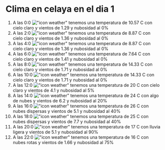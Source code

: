 # Clima en celaya en el dia 1

1. A las 0:0 !["icon weather"](http://openweathermap.org/img/w/01n.png) tenemos una temperatura de 10.57 C con cielo claro y  vientos de 1.29 y nubosidad al 0%
1. A las 2:0 !["icon weather"](http://openweathermap.org/img/w/01n.png) tenemos una temperatura de 8.87 C con cielo claro y  vientos de 1.36 y nubosidad al 0%
1. A las 4:0 !["icon weather"](http://openweathermap.org/img/w/01n.png) tenemos una temperatura de 8.87 C con cielo claro y  vientos de 1.36 y nubosidad al 0%
1. A las 6:0 !["icon weather"](http://openweathermap.org/img/w/01n.png) tenemos una temperatura de 7.64 C con cielo claro y  vientos de 1.41 y nubosidad al 0%
1. A las 8:0 !["icon weather"](http://openweathermap.org/img/w/01d.png) tenemos una temperatura de 14.33 C con cielo claro y  vientos de 1.71 y nubosidad al 0%
1. A las 10:0 !["icon weather"](http://openweathermap.org/img/w/01d.png) tenemos una temperatura de 14.33 C con cielo claro y  vientos de 1.71 y nubosidad al 0%
1. A las 12:0 !["icon weather"](http://openweathermap.org/img/w/02d.png) tenemos una temperatura de 20 C con cielo claro y  vientos de 4.1 y nubosidad al 5%
1. A las 14:0 !["icon weather"](http://openweathermap.org/img/w/02d.png) tenemos una temperatura de 24 C con algo de nubes y  vientos de 6.2 y nubosidad al 20%
1. A las 16:0 !["icon weather"](http://openweathermap.org/img/w/03d.png) tenemos una temperatura de 26 C con nubes dispersas y  vientos de 5.1 y nubosidad al 40%
1. A las 18:0 !["icon weather"](http://openweathermap.org/img/w/03d.png) tenemos una temperatura de 25 C con nubes dispersas y  vientos de 7.7 y nubosidad al 40%
1. A las 20:0 !["icon weather"](http://openweathermap.org/img/w/10n.png) tenemos una temperatura de 17 C con lluvia ligera y  vientos de 5.1 y nubosidad al 90%
1. A las 22:0 !["icon weather"](http://openweathermap.org/img/w/04n.png) tenemos una temperatura de 16 C con nubes rotas y  vientos de 1.66 y nubosidad al 75%

